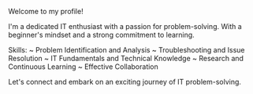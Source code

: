 Welcome to my profile!

I'm a dedicated IT enthusiast with a passion for problem-solving. With a beginner's mindset and a strong commitment to learning.

Skills:
~ Problem Identification and Analysis
~ Troubleshooting and Issue Resolution
~ IT Fundamentals and Technical Knowledge
~ Research and Continuous Learning
~ Effective Collaboration

Let's connect and embark on an exciting journey of IT problem-solving.
